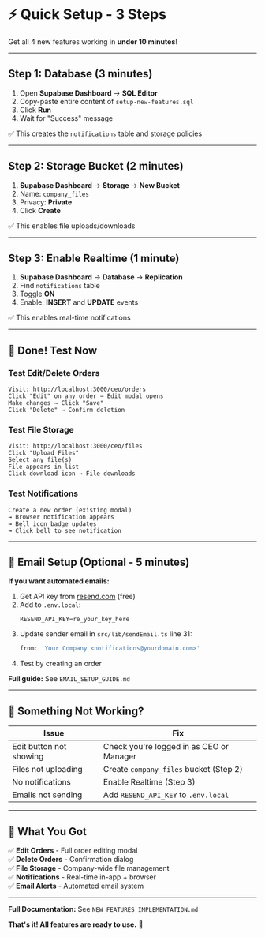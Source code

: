 # ⚡ Quick Setup - 3 Steps

Get all 4 new features working in **under 10 minutes**!

---

## Step 1: Database (3 minutes)

1. Open **Supabase Dashboard** → **SQL Editor**
2. Copy-paste entire content of `setup-new-features.sql`
3. Click **Run**
4. Wait for "Success" message

✅ This creates the `notifications` table and storage policies

---

## Step 2: Storage Bucket (2 minutes)

1. **Supabase Dashboard** → **Storage** → **New Bucket**
2. Name: `company_files`
3. Privacy: **Private**
4. Click **Create**

✅ This enables file uploads/downloads

---

## Step 3: Enable Realtime (1 minute)

1. **Supabase Dashboard** → **Database** → **Replication**
2. Find `notifications` table
3. Toggle **ON**
4. Enable: **INSERT** and **UPDATE** events

✅ This enables real-time notifications

---

## 🎉 Done! Test Now

### Test Edit/Delete Orders
```
Visit: http://localhost:3000/ceo/orders
Click "Edit" on any order → Edit modal opens
Make changes → Click "Save"
Click "Delete" → Confirm deletion
```

### Test File Storage
```
Visit: http://localhost:3000/ceo/files
Click "Upload Files"
Select any file(s)
File appears in list
Click download icon → File downloads
```

### Test Notifications
```
Create a new order (existing modal)
→ Browser notification appears
→ Bell icon badge updates
→ Click bell to see notification
```

---

## 📧 Email Setup (Optional - 5 minutes)

**If you want automated emails:**

1. Get API key from [resend.com](https://resend.com) (free)
2. Add to `.env.local`:
   ```
   RESEND_API_KEY=re_your_key_here
   ```
3. Update sender email in `src/lib/sendEmail.ts` line 31:
   ```typescript
   from: 'Your Company <notifications@yourdomain.com>'
   ```
4. Test by creating an order

**Full guide:** See `EMAIL_SETUP_GUIDE.md`

---

## 🐛 Something Not Working?

| Issue | Fix |
|-------|-----|
| Edit button not showing | Check you're logged in as CEO or Manager |
| Files not uploading | Create `company_files` bucket (Step 2) |
| No notifications | Enable Realtime (Step 3) |
| Emails not sending | Add `RESEND_API_KEY` to `.env.local` |

---

## 📁 What You Got

✅ **Edit Orders** - Full order editing modal  
✅ **Delete Orders** - Confirmation dialog  
✅ **File Storage** - Company-wide file management  
✅ **Notifications** - Real-time in-app + browser  
✅ **Email Alerts** - Automated email system  

---

**Full Documentation:** See `NEW_FEATURES_IMPLEMENTATION.md`

**That's it! All features are ready to use.** 🚀

